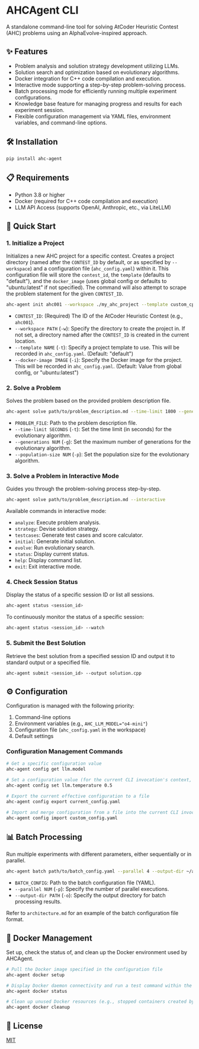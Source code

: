 # AHCAgent CLI

A standalone command-line tool for solving AtCoder Heuristic Contest (AHC) problems using an AlphaEvolve-inspired approach.

## ✨ Features

- Problem analysis and solution strategy development utilizing LLMs.
- Solution search and optimization based on evolutionary algorithms.
- Docker integration for C++ code compilation and execution.
- Interactive mode supporting a step-by-step problem-solving process.
- Batch processing mode for efficiently running multiple experiment configurations.
- Knowledge base feature for managing progress and results for each experiment session.
- Flexible configuration management via YAML files, environment variables, and command-line options.

## 🛠️ Installation

```bash
pip install ahc-agent
```

## 📋 Requirements

- Python 3.8 or higher
- Docker (required for C++ code compilation and execution)
- LLM API Access (supports OpenAI, Anthropic, etc., via LiteLLM)

## 🚀 Quick Start

### 1\. Initialize a Project

Initializes a new AHC project for a specific contest.
Creates a project directory (named after the `CONTEST_ID` by default, or as specified by `--workspace`)
and a configuration file (`ahc_config.yaml`) within it.
This configuration file will store the `contest_id`, the `template` (defaults to "default"),
and the `docker_image` (uses global config or defaults to "ubuntu:latest" if not specified).
The command will also attempt to scrape the problem statement for the given `CONTEST_ID`.

```bash
ahc-agent init ahc001 --workspace ./my_ahc_project --template custom_cpp --docker-image my-cpp-dev-env:latest
```

- `CONTEST_ID`: (Required) The ID of the AtCoder Heuristic Contest (e.g., `ahc001`).
- `--workspace PATH` (`-w`): Specify the directory to create the project in.
  If not set, a directory named after the `CONTEST_ID` is created in the current location.
- `--template NAME` (`-t`): Specify a project template to use. This will be recorded in `ahc_config.yaml`.
  (Default: "default")
- `--docker-image IMAGE` (`-i`): Specify the Docker image for the project. This will be recorded in `ahc_config.yaml`.
  (Default: Value from global config, or "ubuntu:latest")

### 2\. Solve a Problem

Solves the problem based on the provided problem description file.

```bash
ahc-agent solve path/to/problem_description.md --time-limit 1800 --generations 50 --population-size 20
```

- `PROBLEM_FILE`: Path to the problem description file.
- `--time-limit SECONDS` (`-t`): Set the time limit (in seconds) for the evolutionary algorithm.
- `--generations NUM` (`-g`): Set the maximum number of generations for the evolutionary algorithm.
- `--population-size NUM` (`-p`): Set the population size for the evolutionary algorithm.

### 3\. Solve a Problem in Interactive Mode

Guides you through the problem-solving process step-by-step.

```bash
ahc-agent solve path/to/problem_description.md --interactive
```

Available commands in interactive mode:

- `analyze`: Execute problem analysis.
- `strategy`: Devise solution strategy.
- `testcases`: Generate test cases and score calculator.
- `initial`: Generate initial solution.
- `evolve`: Run evolutionary search.
- `status`: Display current status.
- `help`: Display command list.
- `exit`: Exit interactive mode.

### 4\. Check Session Status

Display the status of a specific session ID or list all sessions.

```bash
ahc-agent status <session_id>
```

To continuously monitor the status of a specific session:

```bash
ahc-agent status <session_id> --watch
```

### 5\. Submit the Best Solution

Retrieve the best solution from a specified session ID and output it to standard output or a specified file.

```bash
ahc-agent submit <session_id> --output solution.cpp
```

## ⚙️ Configuration

Configuration is managed with the following priority:

1.  Command-line options
2.  Environment variables (e.g., `AHC_LLM_MODEL="o4-mini"`)
3.  Configuration file (`ahc_config.yaml` in the workspace)
4.  Default settings

### Configuration Management Commands

```bash
# Get a specific configuration value
ahc-agent config get llm.model

# Set a configuration value (for the current CLI invocation's context, not persisted to ahc_config.yaml by this command)
ahc-agent config set llm.temperature 0.5

# Export the current effective configuration to a file
ahc-agent config export current_config.yaml

# Import and merge configuration from a file into the current CLI invocation's context
ahc-agent config import custom_config.yaml
```

## 📊 Batch Processing

Run multiple experiments with different parameters, either sequentially or in parallel.

```bash
ahc-agent batch path/to/batch_config.yaml --parallel 4 --output-dir ~/ahc_batch_results
```

- `BATCH_CONFIG`: Path to the batch configuration file (YAML).
- `--parallel NUM` (`-p`): Specify the number of parallel executions.
- `--output-dir PATH` (`-o`): Specify the output directory for batch processing results.

Refer to `architecture.md` for an example of the batch configuration file format.

## 🐳 Docker Management

Set up, check the status of, and clean up the Docker environment used by AHCAgent.

```bash
# Pull the Docker image specified in the configuration file
ahc-agent docker setup

# Display Docker daemon connectivity and run a test command within the configured image
ahc-agent docker status

# Clean up unused Docker resources (e.g., stopped containers created by this tool)
ahc-agent docker cleanup
```

## 📜 License

[MIT](https://www.google.com/search?q=LICENSE)
